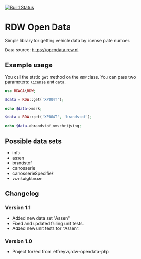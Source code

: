 [![Build Status](https://travis-ci.org/automex/rdw-opendata-php.svg?branch=master)](https://travis-ci.org/automex/rdw-opendata-php)

# RDW Open Data

Simple library for getting vehicle data by license plate number.

Data source: https://opendata.rdw.nl

<!--## Installation

`composer require automex/rdw-opendata-php:^1.1`-->

## Example usage

You call the static `get` method on the `RDW` class. You can pass two parameters: `license` and `data`.

```php
use RDWOA\RDW;

$data = RDW::get('XP004T');

echo $data->merk;
```

```php
$data = RDW::get('XP004T', 'brandstof');

echo $data->brandstof_omschrijving;
```

## Possible data sets

* info
* assen
* brandstof
* carrosserie
* carrosserieSpecifiek
* voertuigklasse

## Changelog

### Version 1.1
* Added new data set "Assen".
* Fixed and updated failing unit tests.
* Added new unit tests for "Assen".

### Version 1.0
* Project forked from jeffreyvr/rdw-opendata-php
